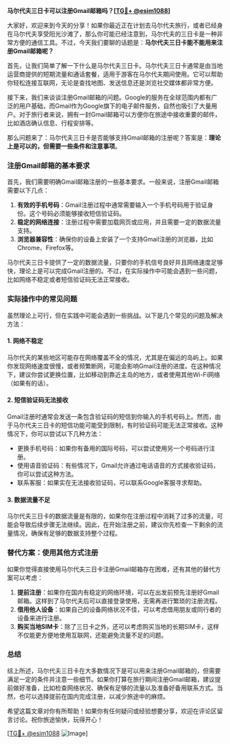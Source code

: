 **马尔代夫三日卡可以注册Gmail邮箱吗？[[TG💪+ @esim1088](https://t.me/s/esim1088)]**

大家好，欢迎来到今天的分享！如果你最近正在计划去马尔代夫旅行，或者已经身在马尔代夫享受阳光沙滩了，那么你可能已经注意到，马尔代夫的三日卡是一种非常方便的通信工具。不过，今天我们要聊的话题是：**马尔代夫三日卡能不能用来注册Gmail邮箱呢？**

首先，让我们简单了解一下什么是马尔代夫三日卡。马尔代夫三日卡通常是由当地运营商提供的短期流量和通话套餐，适用于游客在马尔代夫期间使用。它可以帮助你轻松连接互联网，无论是查找地图、发送信息还是浏览社交媒体都非常方便。

接下来，我们来谈谈注册Gmail邮箱的问题。Google的服务在全球范围内都有广泛的用户基础，而Gmail作为Google旗下的电子邮件服务，自然也吸引了大量用户。对于旅行者来说，拥有一封Gmail邮箱可以方便你在旅途中接收重要的邮件，比如酒店确认信息、行程安排等。

那么问题来了：马尔代夫三日卡是否能够支持Gmail邮箱的注册呢？答案是：**理论上是可以的，但需要一些条件和注意事项**。

### 注册Gmail邮箱的基本要求

首先，我们需要明确Gmail邮箱注册的一些基本要求。一般来说，注册Gmail邮箱需要以下几点：

1. **有效的手机号码**：Gmail注册过程中通常需要输入一个手机号码用于验证身份。这个号码必须能够接收短信验证码。
2. **稳定的网络连接**：注册过程中需要加载网页或应用，并且需要一定的数据流量支持。
3. **浏览器兼容性**：确保你的设备上安装了一个支持Gmail注册的浏览器，比如Chrome、Firefox等。

马尔代夫三日卡提供了一定的数据流量，只要你的手机信号良好并且网络速度足够快，理论上是可以完成Gmail注册的。不过，在实际操作中可能会遇到一些问题，比如网络不稳定或者短信验证码无法正常接收。

### 实际操作中的常见问题

虽然理论上可行，但在实践中可能会遇到一些挑战。以下是几个常见的问题及解决方法：

#### 1. 网络不稳定
马尔代夫的某些地区可能存在网络覆盖不全的情况，尤其是在偏远的岛屿上。如果你发现网络速度很慢，或者频繁断网，可能会影响Gmail注册的进度。在这种情况下，建议你尝试更换位置，比如移动到靠近主岛的地方，或者使用其他Wi-Fi网络（如果有的话）。

#### 2. 短信验证码无法接收
Gmail注册时通常会发送一条包含验证码的短信到你输入的手机号码上。然而，由于马尔代夫三日卡的短信功能可能受到限制，有时验证码可能无法正常接收。这种情况下，你可以尝试以下几种方法：
   - 更换手机号码：如果你有备用的国际号码，可以尝试使用另一个号码进行注册。
   - 使用语音验证码：有些情况下，Gmail允许通过电话语音的方式接收验证码，你可以尝试这种方法。
   - 联系客服：如果实在无法接收验证码，可以联系Google客服寻求帮助。

#### 3. 数据流量不足
马尔代夫三日卡的数据流量是有限的，如果你在注册过程中消耗了过多的流量，可能会导致后续步骤无法继续。因此，在开始注册之前，建议你先检查一下剩余的流量情况，确保有足够的数据支持整个过程。

### 替代方案：使用其他方式注册

如果你觉得直接使用马尔代夫三日卡注册Gmail邮箱存在困难，还有其他的替代方案可以考虑：

1. **提前注册**：如果你在国内有稳定的网络环境，可以在出发前预先注册好Gmail邮箱。这样到了马尔代夫后可以直接登录使用，无需再进行繁琐的注册流程。
2. **借用他人设备**：如果自己的设备网络状况不佳，可以考虑借用朋友或同行者的设备来进行注册。
3. **购买当地SIM卡**：除了三日卡之外，还可以考虑购买当地的长期SIM卡，这样不仅能更方便地使用互联网，还能避免流量不足的问题。

### 总结

综上所述，马尔代夫三日卡在大多数情况下是可以用来注册Gmail邮箱的，但需要满足一定的条件并注意一些细节。如果你打算在旅行期间注册Gmail邮箱，建议提前做好准备，比如检查网络状况、确保有足够的流量以及准备好备用联系方式。当然，也可以选择提前在国内完成注册，以减少旅途中的麻烦。

希望这篇文章对你有所帮助！如果你有任何疑问或经验想要分享，欢迎在评论区留言讨论。祝你旅途愉快，玩得开心！

[[TG💪+ @esim1088](https://t.me/s/esim1088) ![Image](https://i.postimg.cc/4NQfJmqS/Snipaste-2025-05-13-00-14-12.png)]